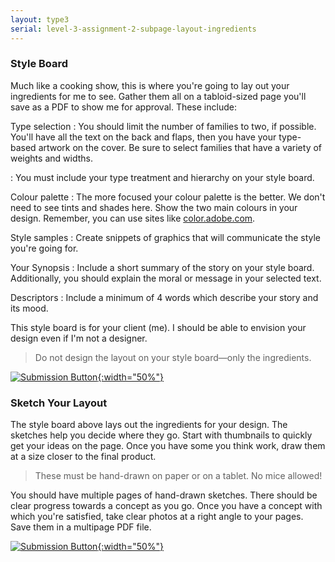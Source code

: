 ```yaml
---
layout: type3
serial: level-3-assignment-2-subpage-layout-ingredients
---
```

### Style Board

Much like a cooking show, this is where you're going to lay out your ingredients for me to see. Gather them all on a tabloid-sized page you'll save as a PDF to show me for approval. These include:

Type selection
: You should limit the number of families to two, if possible. You'll have all the text on the back and flaps, then you have your type-based artwork on the cover. Be sure to select families that have a variety of weights and widths.

: You must include your type treatment and hierarchy on your style board.

Colour palette
: The more focused your colour palette is the better. We don't need to see tints and shades here. Show the two main colours in your design. Remember, you can use sites like [color.adobe.com](https://color.adobe.com/create/color-wheel).

Style samples
: Create snippets of graphics that will communicate the style you're going for.

Your Synopsis
: Include a short summary of the story on your style board. Additionally, you should explain the moral or message in your selected text.

Descriptors
: Include a minimum of 4 words which describe your story and its mood.

This style board is for your client (me). I should be able to envision your design even if I'm not a designer.

> Do not design the layout on your style board—only the ingredients.

<a href="{{ site.data.type3[3].brightspace[1].bs_url }}" title="Submit on BrightSpace" target="_blank">![Submission Button]({{site.url}}/svg/button-submit-brightspace.svg){:width="50%"}</a>

### Sketch Your Layout

The style board above lays out the ingredients for your design. The sketches help you decide where they go. Start with thumbnails to quickly get your ideas on the page. Once you have some you think work, draw them at a size closer to the final product.

> These must be hand-drawn on paper or on a tablet. No mice allowed!

You should have multiple pages of hand-drawn sketches. There should be clear progress towards a concept as you go. Once you have a concept with which you're satisfied, take clear photos at a right angle to your pages. Save them in a multipage PDF file.

<a href="{{ site.data.type3[3].brightspace[1].bs_url }}" title="Submit on BrightSpace" target="_blank">![Submission Button]({{site.url}}/svg/button-submit-brightspace.svg){:width="50%"}</a>